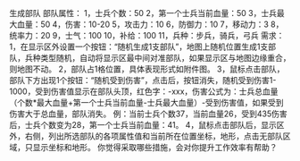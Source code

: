生成部队
部队属性：
1，士兵个数：50
2，第一个士兵当前血量：50
3，士兵最大血量：50
4，伤害：10-20
5，攻击力：10
6，防御力：10
7，移动力：3
8，统率力：20
9，士气：100
10，补给：100
11，兵种：步兵，骑兵，弓兵
需求：
1，在显示区外设置一个按钮：“随机生成1支部队”，地图上随机位置生成1支部队，兵种类型随机，自动将显示区最中间对准部队，如果显示区与地图边缘重合，则地图不动。
2，部队占1格位置，具体表现形式如附件图。
3，鼠标点击部队，部队下方出现1个按钮：“随机受到伤害”，点击后，按钮消失，随机受到伤害1-1000，受到伤害值显示在部队头顶，红色字：-xxx，伤害公式为：士兵总血量（个数*最大血量+第一个士兵当前血量-士兵最大血量）-受到伤害值，如果受到伤害大于总血量，部队消失。
例：当前士兵个数37，当前血量26，受到435伤害后，士兵个数变为28，第一个士兵当前血量：41。
4，鼠标点击部队后，显示区外，右侧，列出所选部队的各项属性值和当前所在位置坐标，地形，点击无部队区域，只显示坐标和地形。
你觉得采取哪些措施，会对你提升工作效率有帮助？